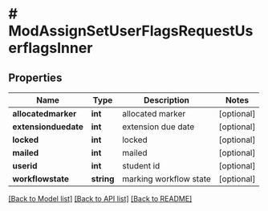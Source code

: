 # # ModAssignSetUserFlagsRequestUserflagsInner

## Properties

Name | Type | Description | Notes
------------ | ------------- | ------------- | -------------
**allocatedmarker** | **int** | allocated marker | [optional]
**extensionduedate** | **int** | extension due date | [optional]
**locked** | **int** | locked | [optional]
**mailed** | **int** | mailed | [optional]
**userid** | **int** | student id | [optional]
**workflowstate** | **string** | marking workflow state | [optional]

[[Back to Model list]](../../README.md#models) [[Back to API list]](../../README.md#endpoints) [[Back to README]](../../README.md)
